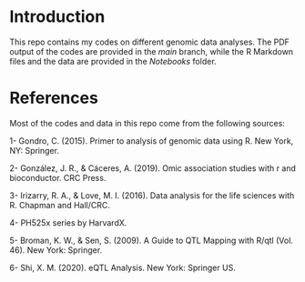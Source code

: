 # Introduction
This repo contains my codes on different genomic data analyses. The PDF output of the codes are provided in the *main* branch, while the R Markdown files and the data are provided in the *Notebooks* folder.

# References
Most of the codes and data in this repo come from the following sources:

1- Gondro, C. (2015). Primer to analysis of genomic data using R. New York, NY: Springer.

2- González, J. R., & Cáceres, A. (2019). Omic association studies with r and bioconductor. CRC Press.

3- Irizarry, R. A., & Love, M. I. (2016). Data analysis for the life sciences with R. Chapman and Hall/CRC.

4- PH525x series by HarvardX.

5- Broman, K. W., & Sen, S. (2009). A Guide to QTL Mapping with R/qtl (Vol. 46). New York: Springer.

6- Shi, X. M. (2020). eQTL Analysis. New York: Springer US.
